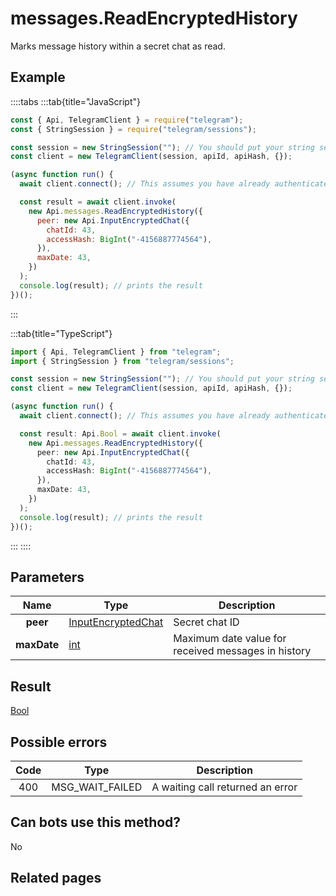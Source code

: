 # messages.ReadEncryptedHistory

Marks message history within a secret chat as read.

## Example

::::tabs
:::tab{title="JavaScript"}

```js
const { Api, TelegramClient } = require("telegram");
const { StringSession } = require("telegram/sessions");

const session = new StringSession(""); // You should put your string session here
const client = new TelegramClient(session, apiId, apiHash, {});

(async function run() {
  await client.connect(); // This assumes you have already authenticated with .start()

  const result = await client.invoke(
    new Api.messages.ReadEncryptedHistory({
      peer: new Api.InputEncryptedChat({
        chatId: 43,
        accessHash: BigInt("-4156887774564"),
      }),
      maxDate: 43,
    })
  );
  console.log(result); // prints the result
})();
```

:::

:::tab{title="TypeScript"}

```ts
import { Api, TelegramClient } from "telegram";
import { StringSession } from "telegram/sessions";

const session = new StringSession(""); // You should put your string session here
const client = new TelegramClient(session, apiId, apiHash, {});

(async function run() {
  await client.connect(); // This assumes you have already authenticated with .start()

  const result: Api.Bool = await client.invoke(
    new Api.messages.ReadEncryptedHistory({
      peer: new Api.InputEncryptedChat({
        chatId: 43,
        accessHash: BigInt("-4156887774564"),
      }),
      maxDate: 43,
    })
  );
  console.log(result); // prints the result
})();
```

:::
::::

## Parameters

|    Name     | Type                                                                    | Description                                         |
| :---------: | ----------------------------------------------------------------------- | --------------------------------------------------- |
|  **peer**   | [InputEncryptedChat](https://core.telegram.org/type/InputEncryptedChat) | Secret chat ID                                      |
| **maxDate** | [int](https://core.telegram.org/type/int)                               | Maximum date value for received messages in history |

## Result

[Bool](https://core.telegram.org/type/Bool)

## Possible errors

| Code | Type            | Description                      |
| :--: | --------------- | -------------------------------- |
| 400  | MSG_WAIT_FAILED | A waiting call returned an error |

## Can bots use this method?

No

## Related pages
